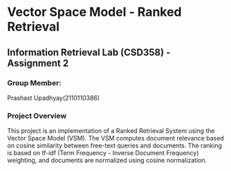 # Vector Space Model - Ranked Retrieval
## Information Retrieval Lab (CSD358) - Assignment 2

### Group Member:
Prashast Upadhyay(2110110386)

### Project Overview
This project is an implementation of a Ranked Retrieval System using the Vector Space Model (VSM). The VSM computes document relevance based on cosine similarity between free-text queries and documents. The ranking is based on tf-idf (Term Frequency - Inverse Document Frequency) weighting, and documents are normalized using cosine normalization.